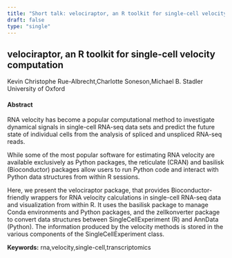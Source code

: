 ```yaml
---
title: "Short talk: velociraptor, an R toolkit for single-cell velocity computation"
draft: false
type: "single"
---
```


## velociraptor, an R toolkit for single-cell velocity computation
Kevin Christophe Rue-Albrecht,Charlotte Soneson,Michael B. Stadler
University of Oxford
#### Abstract

RNA velocity has become a popular computational method to investigate dynamical signals in single-cell RNA-seq data sets and predict the future state of individual cells from the analysis of spliced and unspliced RNA-seq reads. 

While some of the most popular software for estimating RNA velocity are available exclusively as Python packages, the reticulate (CRAN) and basilisk (Bioconductor) packages allow users to run Python code and interact with Python data structures from within R sessions.

Here, we present the velociraptor package, that provides Bioconductor-friendly wrappers for RNA velocity calculations in single-cell RNA-seq data and visualization from within R. It uses the basilisk package to manage Conda environments and Python packages, and the zellkonverter package to convert data structures between SingleCellExperiment (R) and AnnData (Python). The information produced by the velocity methods is stored in the various components of the SingleCellExperiment class.


**Keywords:** rna,velocity,single-cell,transcriptomics
